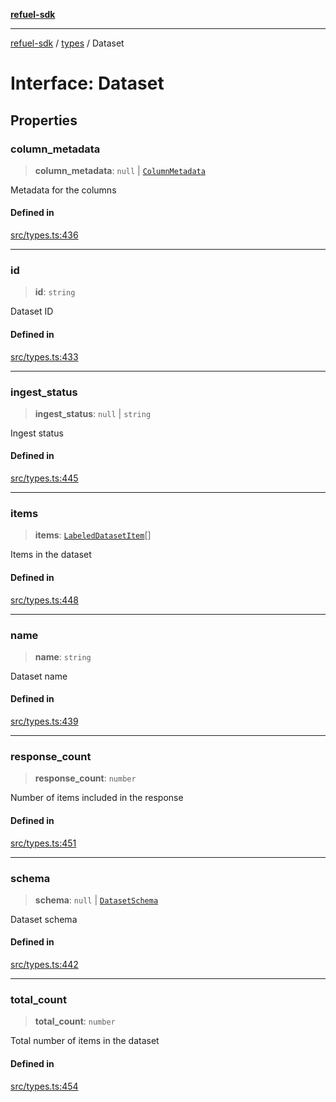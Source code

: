 [**refuel-sdk**](../../README.md)

***

[refuel-sdk](../../modules.md) / [types](../README.md) / Dataset

# Interface: Dataset

## Properties

### column\_metadata

> **column\_metadata**: `null` \| [`ColumnMetadata`](ColumnMetadata.md)

Metadata for the columns

#### Defined in

[src/types.ts:436](https://github.com/refuel-ai/refuel-sdk/blob/f2e28ab259fcf3e0cbb5ccf9e6bee5d2eda4cd6f/src/types.ts#L436)

***

### id

> **id**: `string`

Dataset ID

#### Defined in

[src/types.ts:433](https://github.com/refuel-ai/refuel-sdk/blob/f2e28ab259fcf3e0cbb5ccf9e6bee5d2eda4cd6f/src/types.ts#L433)

***

### ingest\_status

> **ingest\_status**: `null` \| `string`

Ingest status

#### Defined in

[src/types.ts:445](https://github.com/refuel-ai/refuel-sdk/blob/f2e28ab259fcf3e0cbb5ccf9e6bee5d2eda4cd6f/src/types.ts#L445)

***

### items

> **items**: [`LabeledDatasetItem`](LabeledDatasetItem.md)[]

Items in the dataset

#### Defined in

[src/types.ts:448](https://github.com/refuel-ai/refuel-sdk/blob/f2e28ab259fcf3e0cbb5ccf9e6bee5d2eda4cd6f/src/types.ts#L448)

***

### name

> **name**: `string`

Dataset name

#### Defined in

[src/types.ts:439](https://github.com/refuel-ai/refuel-sdk/blob/f2e28ab259fcf3e0cbb5ccf9e6bee5d2eda4cd6f/src/types.ts#L439)

***

### response\_count

> **response\_count**: `number`

Number of items included in the response

#### Defined in

[src/types.ts:451](https://github.com/refuel-ai/refuel-sdk/blob/f2e28ab259fcf3e0cbb5ccf9e6bee5d2eda4cd6f/src/types.ts#L451)

***

### schema

> **schema**: `null` \| [`DatasetSchema`](DatasetSchema.md)

Dataset schema

#### Defined in

[src/types.ts:442](https://github.com/refuel-ai/refuel-sdk/blob/f2e28ab259fcf3e0cbb5ccf9e6bee5d2eda4cd6f/src/types.ts#L442)

***

### total\_count

> **total\_count**: `number`

Total number of items in the dataset

#### Defined in

[src/types.ts:454](https://github.com/refuel-ai/refuel-sdk/blob/f2e28ab259fcf3e0cbb5ccf9e6bee5d2eda4cd6f/src/types.ts#L454)
